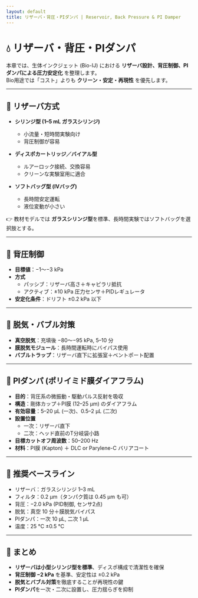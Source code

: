 ```yaml
---
layout: default
title: リザーバ・背圧・PIダンパ | Reservoir, Back Pressure & PI Damper
---
```


# 💧 リザーバ・背圧・PIダンパ

本章では、生体インクジェット (Bio-IJ) における **リザーバ設計、背圧制御、PIダンパによる圧力安定化** を整理します。  
Bio用途では「コスト」よりも **クリーン・安定・再現性** を優先します。

---

## 🔹 リザーバ方式

- **シリンジ型 (1–5 mL ガラスシリンジ)**  
  - 小流量・短時間実験向け  
  - 背圧制御が容易  

- **ディスポカートリッジ／バイアル型**  
  - ルアーロック接続、交換容易  
  - クリーンな実験室用に適合  

- **ソフトバッグ型 (IVバッグ)**  
  - 長時間安定運転  
  - 液位変動が小さい  

👉 教材モデルでは **ガラスシリンジ型**を標準、長時間実験ではソフトバッグを選択肢とする。

---

## 🔹 背圧制御

- **目標値**：−1〜−3 kPa  
- **方式**  
  - パッシブ：リザーバ高さ＋キャピラリ抵抗  
  - アクティブ：±10 kPa 圧力センサ＋PIDレギュレータ  
- **安定化条件**：ドリフト ±0.2 kPa 以下  

---

## 🔹 脱気・バブル対策

- **真空脱気**：充填後 −80〜−95 kPa, 5–10 分  
- **膜脱気モジュール**：長時間運転時にバイパス使用  
- **バブルトラップ**：リザーバ直下に拡張室＋ベントポート配置  

---

## 🔹 PIダンパ (ポリイミド膜ダイアフラム)

- **目的**：背圧系の微振動・駆動パルス反射を吸収  
- **構造**：剛体カップ＋PI膜 (12–25 µm) のダイアフラム  
- **有効容量**：5–20 µL (一次)、0.5–2 µL (二次)  
- **設置位置**  
  - 一次：リザーバ直下  
  - 二次：ヘッド直前のT分岐袋小路  
- **目標カットオフ周波数**：50–200 Hz  
- **材料**：PI膜 (Kapton) ＋ DLC or Parylene-C バリアコート  

---

## 🔹 推奨ベースライン

- リザーバ：ガラスシリンジ 1–3 mL  
- フィルタ：0.2 µm（タンパク質は 0.45 µm も可）  
- 背圧：−2.0 kPa (PID制御, センサ2点)  
- 脱気：真空 10 分＋膜脱気バイパス  
- PIダンパ：一次 10 µL, 二次 1 µL  
- 温度：25 °C ±0.5 °C  

---

## 📌 まとめ

- **リザーバは小型シリンジ型を標準**、ディスポ構成で清潔性を確保  
- **背圧制御 −2 kPa** を基準、安定性は ±0.2 kPa  
- **脱気とバブル対策**を徹底することが再現性の鍵  
- **PIダンパ**を一次・二次に設置し、圧力揺らぎを抑制
